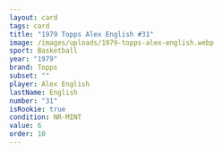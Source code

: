 ```yaml
---
layout: card
tags: card
title: "1979 Topps Alex English #31"
image: /images/uploads/1979-topps-alex-english.webp
sport: Basketball
year: "1979"
brand: Topps
subset: ""
player: Alex English
lastName: English
number: "31"
isRookie: true
condition: NR-MINT
value: 6
order: 10
---
```

